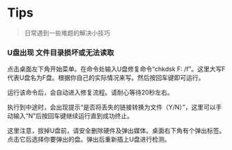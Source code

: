 <head><style type="text/css">h1:first-child {display:none;}</style></head>



# Tips

> 日常遇到一些难题的解决小技巧

### U盘出现 文件目录损坏或无法读取

点击桌面左下角开始菜单。在命令处输入U盘修复命令“chkdsk F: /f”。这里大写F代表U盘名为F盘。根据你自己的实际情况来写。然后按回车键即可运行。

运行该命令后，会自动进入修复流程。请耐心等待20秒左右。

执行到中途时，会出现提示“是否将丢失的链接转换为文件（Y/N）”，这里可以手动输入“N”后按回车键继续运行直到成功终止。

这里注意，拔掉U盘前，请安全删除硬件及弹出媒体。桌面右下角有个弹出标签。点击它后选择你要弹出的盘。弹出后重新插上U盘进行检测。
